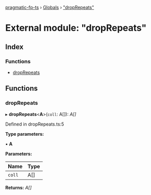 [pragmatic-fp-ts](../README.md) › [Globals](../globals.md) › ["dropRepeats"](_droprepeats_.md)

# External module: "dropRepeats"

## Index

### Functions

* [dropRepeats](_droprepeats_.md#droprepeats)

## Functions

###  dropRepeats

▸ **dropRepeats**<**A**>(`coll`: A[]): *A[]*

Defined in dropRepeats.ts:5

**Type parameters:**

▪ **A**

**Parameters:**

Name | Type |
------ | ------ |
`coll` | A[] |

**Returns:** *A[]*
